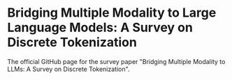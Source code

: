 # Bridging Multiple Modality to Large Language Models: A Survey on Discrete Tokenization
The official GitHub page for the survey paper "Bridging Multiple Modality to LLMs: A Survey on Discrete Tokenization".

